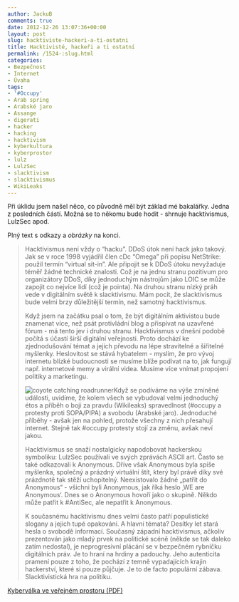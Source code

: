 ```yaml
---
author: JackuB
comments: true
date: 2012-12-26 13:07:36+00:00
layout: post
slug: hacktiviste-hackeri-a-ti-ostatni
title: Hacktivisté, hackeři a ti ostatní
permalink: /1524-:slug.html
categories:
- Bezpečnost
- Internet
- Úvaha
tags:
- '#Occupy'
- Arab spring
- Arabské jaro
- Assange
- digerati
- hacker
- hacking
- hacktivism
- kyberkultura
- kyberprostor
- lulz
- LulzSec
- slacktivism
- slacktivismus
- WikiLeaks
---
```


Při úklidu jsem našel něco, co původně měl být základ mé bakalářky. Jedna z posledních částí. Možná se to někomu bude hodit - shrnuje hacktivismus, LulzSec apod.

Plný text s odkazy a _obrázky_ na konci.


<blockquote>Hacktivismus není vždy o “hacku”. DDoS útok není hack jako takový. Jak se v roce 1998 vyjádřil člen cDc “Omega” při popisu NetStrike: použil termín “virtual sit-in”. Ale připojit se k DDoS útoku nevyžaduje téměř žádné technické znalosti. Což je na jednu stranu pozitivum pro organizátory DDoS, díky jednoduchým nástrojům jako LOIC se může zapojit co nejvíce lidí (což je pointa). Na druhou stranu nízký práh vede v digitálním světě k slacktivismu. Mám pocit, že slacktivismus bude velmi brzy důležitější termín, než samotný hacktivismus.

Když jsem na začátku psal o tom, že být digitálním aktivistou bude znamenat více, než psát protivládní blog a přispívat na uzavřené fórum - má tento jev i druhou stranu. Hacktivismus v dnešní podobě počítá s účastí širší digitální veřejnosti. Proto dochází ke zjednodušování témat a jejich převodu na lépe stravitelné a šiřitelné myšlenky. Heslovitost se stává hybatelem - myslím, že pro vývoj internetu blízké budoucnosti se musíme blíže podívat na to, jak fungují např. internetové memy a virální videa. Musíme více vnímat propojení politiky a marketingu.

![coyote catching roadrunner](http://jedenbod.cz/wp-content/uploads/2012/12/299518_284472554896297_127225913954296_1198766_348298041_n-250x187.jpg)Když se podíváme na výše zmíněné události, uvidíme, že kolem všech se vybudoval velmi jednoduchý étos a příběh o boji za pravdu (Wikileaks) spravedlnost (#occupy a protesty proti SOPA/PIPA) a svobodu (Arabské jaro). Jednoduché příběhy - avšak jen na pohled, protože všechny z nich přesahují internet. Stejně tak #occupy protesty stojí za změnu, avšak neví jakou.

Hacktivismus se snaží nostalgicky napodobovat hackerskou symboliku: LulzSec používali ve svých zprávách ASCII art. Často se také odkazovali k Anonymous. Dříve však Anonymous byla spíše myšlenka, společný a prázdný virtuální štít, který byl právě díky své prázdnotě tak stěží uchopitelný. Neexistovalo žádné „patřit do Anonymous“ - všichni byli Anonymous, jak říká heslo ‚WE are Anonymous‘. Dnes se o Anonymous hovoří jako o skupině. Někdo může patřit k #AntiSec, ale nepatřit k Anonymous.

K současnému hacktivismu dnes velmi často patří populistické slogany a jejich tupé opakování. A hlavní témata? Desítky let stará hesla o svobodě informací. Současný západní hacktivismus, ačkoliv prezentován jako mladý prvek na politické scéně (někde se tak daleko zatím nedostal), je neprogresivní plácání se v bezpečném rybníčku digitálních práv. Je to hraní na hrdiny a padouchy. Jeho autenticita pramení pouze z toho, že pochází z temně vypadajících krajin hackerství, které si pouze půjčuje. Je to de facto populární zábava. Slacktivistická hra na politiku.</blockquote>


[Kyberválka ve veřejném prostoru (PDF)](http://jedenbod.cz/wp-content/uploads/2012/12/cyberwarfare.pdf)
